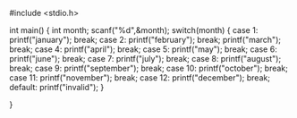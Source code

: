 
#include <stdio.h>

int main()
{
int month;
scanf("%d",&month);
switch(month)
{
    case 1:
    printf("january");
    break;
    case 2:
    printf("february");
    break;
    printf("march");
    break;
    case 4:
    printf("april");
    break;
    case 5:
    printf("may");
    break;
    case 6:
    printf("june");
    break;
    case 7:
    printf("july");
    break;
    case 8:
    printf("august");
    break;
    case 9:
    printf("september");
    break;
    case 10:
    printf("october");
    break;
    case 11:
    printf("november");
    break;
    case 12:
    printf("december");
    break;
    default:
    printf("invalid");
}
    
    
}

